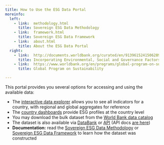 ```yaml
---
title: How to Use the ESG Data Portal
moreinfo:
  left:
    - link:  methodology.html
      title: Sovereign ESG Data Methodology
    - link:  framework.html
      title: Sovereign ESG Data Framework
    - link:  about.html
      title: About the ESG Data Portal
  right:
    - link:  http://documents.worldbank.org/curated/en/913961524150628959
      title: Incorporating Environmental, Social and Governance Factors Into Fixed Income Investment
    - link:  https://www.worldbank.org/en/programs/global-program-on-sustainability
      title: Global Program on Sustainability

---
```



This portal provides you several options for accessing and using the available data:

* The [interactive data explorer](explorer.html) allows you to see all indicators for a
  country, with regional and global aggregates for reference
* The [country dashboards](dashboards.html) provide ESG profiles at the country level
* You may download the bulk dataset from the [World Bank data catalog][ddh]
* The dataset is also available via [DataBank][databank] or [API][api1] (API docs [are here][api2])
* **Documentation:** read the [Sovereign ESG Data Methodology][meth] or [Sovereign ESG Data Framework][fw]
  to learn how the dataset was constructed

[ddh]: https://datacatalog.worldbank.org/dataset/environment-social-and-governance-data
[databank]: https://databank.worldbank.org/source/environment-social-and-governance?preview=on
[api1]: http://api.worldbank.org/sources/75
[api2]: http://data.worldbank.org/developers
[meth]: methodology.html
[fw]:   framework.html
